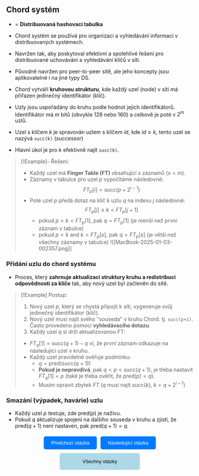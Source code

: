 ## Chord systém
- = **Distribuovaná hashovací tabulka**
- Chord systém se používá pro organizaci a vyhledávání informací v distribuovaných systémech. 
- Navržen tak, aby poskytoval efektivní a spolehlivé řešení pro distribuované uchovávání a vyhledávání klíčů v síti. 
-  Původně navržen pro  peer-to-peer sítě, ale jeho koncepty jsou aplikovatelné i na jiné typy DS.

- Chord vytváří **kruhovou strukturu**, kde každý uzel (node) v síti má přiřazen jedinečný identifikátor (klíč). 
- Uzly jsou uspořádány do kruhu podle hodnot jejich identifikátorů. Identifikátor má $m$ bitů (obvykle $128$ nebo $160$) a celkově je poté v $2^{m}$ uzlů.

- Uzel s klíčem $k$ je spravován uzlem s klíčem $id$, kde $id \geq k$, tento uzel se nazývá `succ(k)` (successor)

- Hlavní úkol je pro $k$ efektivně najít `succ(k)`.

>[!Example]- Řešení:
>- Každý uzel má **Finger Table (FT)** obsahující $s$ záznamů ($s < m$).
>- Záznamy v tabulce pro uzel $p$ vypočítáme následovně: $$FT_{p}[i]=\text{succ}(p+2^{i-1})$$
>- Poté uzel $p$ předá dotaz na klíč k uzlu $q$ na indexu $j$ následovně:$$FT_{p}[j] \leq k < FT_{p}[j+1]$$
>	- pokud $p < k < FT_{p}[1]$, pak $q = FT_{p}[1]$ (je menší než první záznam v tabulce)
>	- pokud $p < k \text{ and } k > FT_{p}[s]$, pak $q = FT_{p}[s]$ (je větší než všechny záznamy v tabulce)
>![[MacBook-2025-01-03-002357.png]]

### Přidání uzlu do chord systému
- Proces, který **zahrnuje aktualizaci struktury kruhu a redistribuci odpovědnosti za klíče** tak, aby nový uzel byl začleněn do sítě.

>[!Example] Postup:
>1. Nový uzel $p$, který se chystá připojit k síti, vygeneruje svůj jedinečný identifikátor (klíč).
>2. Nový uzel musí najít svého "souseda" v kruhu Chord. tj. `succ(p+1)`. Často provedeno pomocí **vyhledávacího dotazu**.
>3. Každý uzel $q$ si drží aktualizovanou FT:
>	- $FT_{q}[1] = \text{succ}(q+1) - q$ ví, že první záznam odkazuje na následující uzel v kruhu.
>	- Každý uzel pravidelně ověřuje podmínku:
>		- $q = \text{pred}(\text{succ}(q+1))$
>		- **Pokud je nepravdivá**, pak $q < p < \text{succ}(q+1)$, je třeba nastavit $FT_{q}[1]=p$ (také je třeba ověřit, že $\text{pred}(p)=q$).
>		- Musím opravit zbytek $FT$ ($q$ musí najít $\text{succ}(k)$, $k = q + 2^{i-1}$)

### Smazání (výpadek, havárie) uzlu
- Každý uzel $p$ testuje, zde $\text{pred}(p)$ je naživu.
- Pokud $q$ aktualizuje spojení na dalšího souseda v kruhu a zjistí, že $\text{pred}(q+1)$ není nastaven, pak $\text{pred}(q+1) = q$.

<div style="text-align: center; margin-top: 20px;">
    <!-- Horní tlačítka -->
    <div style="display: flex; justify-content: center; gap: 10px; margin-bottom: 10px;">
        <a href="obsidian://open?vault=SZZ-Otazky2024&file=Obor%20AINF-VS%2FPovinn%C4%9B%20voliteln%C3%A9%20p%C5%99edm%C4%9Bty%2FReplikace%20a%20konzistence%20v%20DS" style="text-decoration: none;">
            <button style="padding: 10px 20px; background-color: #007BFF; color: white; border: none; border-radius: 5px; cursor: pointer;">
                Předchozí otázka
            </button>
        </a>
        <a href="obsidian://open?vault=SZZ-Otazky2024&file=Obor%20AINF-VS%2FPovinn%C4%9B%20voliteln%C3%A9%20p%C5%99edm%C4%9Bty%2FBlockchain" style="text-decoration: none;">
            <button style="padding: 10px 20px; background-color: #007BFF; color: white; border: none; border-radius: 5px; cursor: pointer;">
                Následující otázka
            </button>
        </a>
    </div>
    <!-- Spodní tlačítko -->
    <a href="obsidian://open?vault=SZZ-Otazky2024&file=Obor%20AINF-VS%2F2.%20Povinn%C4%9B%20voliteln%C3%A9%20p%C5%99edm%C4%9Bty" style="text-decoration: none;">
        <button style="padding: 15px 30px; background-color: #ADD8E6; color: black; border: none; border-radius: 5px; cursor: pointer; width: 43%;">
            Všechny otázky
        </button>
    </a>
</div>